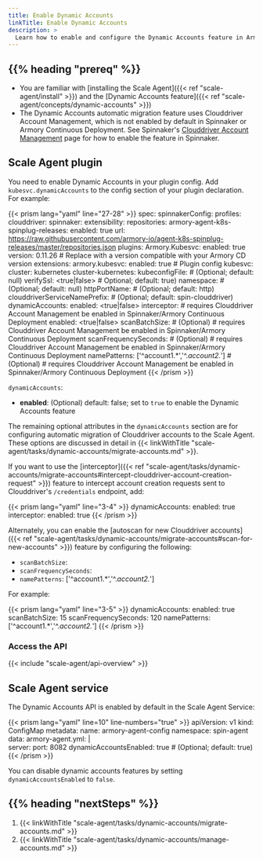 ```yaml
---
title: Enable Dynamic Accounts 
linkTitle: Enable Dynamic Accounts
description: >
  Learn how to enable and configure the Dynamic Accounts feature in Armory Scale Agent for Spinnaker and Kubernetes.
---
```


## {{% heading "prereq" %}}

* You are familiar with [installing the Scale Agent]({{< ref "scale-agent/install" >}}) and the [Dynamic Accounts feature]({{< ref "scale-agent/concepts/dynamic-accounts" >}})
* The Dynamic Accounts automatic migration feature uses Clouddriver Account Management, which is not enabled by default in Spinnaker or Armory Continuous Deployment. See Spinnaker's [Clouddriver Account Management](https://spinnaker.io/docs/setup/other_config/accounts/) page for how to enable the feature in Spinnaker.

## Scale Agent plugin

You need to enable Dynamic Accounts in your plugin config. Add `kubesvc.dynamicAccounts` to the config section of your plugin declaration. For example:

{{< prism lang="yaml" line="27-28" >}}
spec:
  spinnakerConfig:
    profiles:
      clouddriver:
        spinnaker:
          extensibility:
            repositories:
              armory-agent-k8s-spinplug-releases:
                enabled: true
                url: https://raw.githubusercontent.com/armory-io/agent-k8s-spinplug-releases/master/repositories.json
            plugins:
              Armory.Kubesvc:
                enabled: true
                version: 0.11.26  # Replace with a version compatible with your Armory CD version
                extensions:
                  armory.kubesvc:
                    enabled: true
        # Plugin config
        kubesvc:  
          cluster: kubernetes
          cluster-kubernetes:
            kubeconfigFile: <path-to-file> # (Optional; default: null) 
            verifySsl: <true|false> # Optional; default: true) 
            namespace: <string> # (Optional; default: null) 
            httpPortName: <string> # (Optional; default: http)
            clouddriverServiceNamePrefix: <string> # (Optional; default: spin-clouddriver)
         	dynamicAccounts:
             enabled: <true|false>
             interceptor: # requires Clouddriver Account Management be enabled in Spinnaker/Armory Continuous Deployment
               enabled: <true|false>
             scanBatchSize: <int> # (Optional) # requires Clouddriver Account Management be enabled in Spinnaker/Armory Continuous Deployment
             scanFrequencySeconds: <int> # (Optional) # requires Clouddriver Account Management be enabled in Spinnaker/Armory Continuous Deployment
             namePatterns: ['^account1.*','^.*account2.*'] # (Optional) # requires Clouddriver Account Management be enabled in Spinnaker/Armory Continuous Deployment
{{< /prism >}}

`dynamicAccounts`:

* **enabled**: (Optional) default: false; set to `true` to enable the Dynamic Accounts feature

The remaining optional attributes in the `dynamicAccounts` section are for configuring automatic migration of Clouddriver accounts to the Scale Agent. These options are discussed in detail in {{< linkWithTitle "scale-agent/tasks/dynamic-accounts/migrate-accounts.md" >}}.

If you want to use the [interceptor]({{< ref "scale-agent/tasks/dynamic-accounts/migrate-accounts#intercept-clouddriver-account-creation-request" >}}) feature to intercept account creation requests sent to Clouddriver's `/credentials` endpoint, add:

{{< prism lang="yaml" line="3-4" >}}
dynamicAccounts:
   enabled: true
   interceptor:
      enabled: true
{{< /prism >}}

Alternately, you can enable the [autoscan for new Clouddriver accounts]({{< ref "scale-agent/tasks/dynamic-accounts/migrate-accounts#scan-for-new-accounts" >}}) feature by configuring the following:

* `scanBatchSize`: <int> 
* `scanFrequencySeconds`: <int> 
* `namePatterns`: ['^account1.*','^.*account2.*'] 

For example:

{{< prism lang="yaml" line="3-5" >}}
dynamicAccounts:
   enabled: true
   scanBatchSize: 15
   scanFrequencySeconds: 120
   namePatterns: ['^account1.*','^.*account2.*'] 
{{< /prism >}}

### Access the API

{{< include "scale-agent/api-overview" >}}

## Scale Agent service

The Dynamic Accounts API is enabled by default in the Scale Agent Service:

{{< prism lang="yaml" line=10" line-numbers="true" >}}
apiVersion: v1
kind: ConfigMap
metadata:
  name: armory-agent-config
  namespace: spin-agent
data:
  armory-agent.yml: |  
  server:
    port: 8082
  dynamicAccountsEnabled: true # (Optional; default: true)
{{< /prism >}}

You can disable dynamic accounts features by setting `dynamicAccountsEnabled` to `false`.

## {{% heading "nextSteps" %}}

1. {{< linkWithTitle "scale-agent/tasks/dynamic-accounts/migrate-accounts.md" >}}
1. {{< linkWithTitle "scale-agent/tasks/dynamic-accounts/manage-accounts.md" >}}